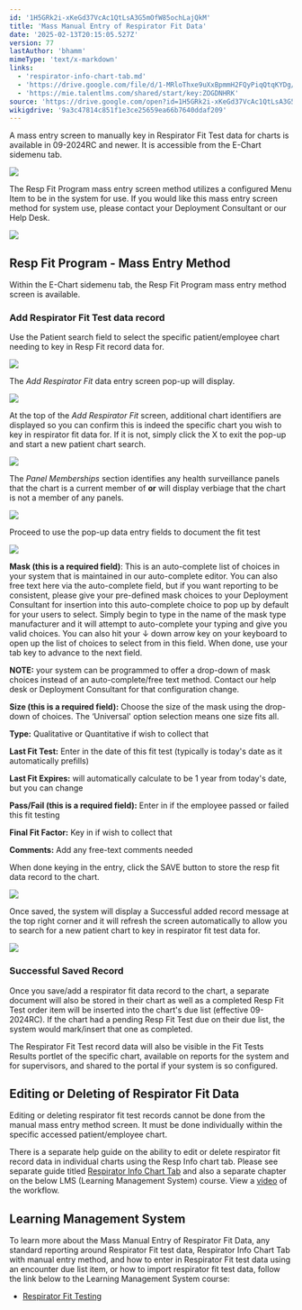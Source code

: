 ```yaml
---
id: '1H5GRk2i-xKeGd37VcAc1QtLsA3G5mOfW85ochLajQkM'
title: 'Mass Manual Entry of Respirator Fit Data'
date: '2025-02-13T20:15:05.527Z'
version: 77
lastAuthor: 'bhamm'
mimeType: 'text/x-markdown'
links:
  - 'respirator-info-chart-tab.md'
  - 'https://drive.google.com/file/d/1-MRloThxe9uXxBpmmH2FQyPiqQtqKYDg/view?usp=sharing'
  - 'https://mie.talentlms.com/shared/start/key:ZOGDNHRK'
source: 'https://drive.google.com/open?id=1H5GRk2i-xKeGd37VcAc1QtLsA3G5mOfW85ochLajQkM'
wikigdrive: '9a3c47814c851f1e3ce25659ea66b7640ddaf209'
---
```

A mass entry screen to manually key in Respirator Fit Test data for charts is available in 09-2024RC and newer.  It is accessible from the E-Chart sidemenu tab.

![](../mass-manual-entry-of-respirator-fit-data.assets/1d817cf0e4f13a5bbc4eaf9ec324e4c3.png)

The Resp Fit Program mass entry screen method utilizes a configured Menu Item to be in the system for use.  If you would like this mass entry screen method for system use, please contact your Deployment Consultant or our Help Desk.

![](../mass-manual-entry-of-respirator-fit-data.assets/fb1e1a650d9fc6bd35e9b605f3c839c0.png)

## Resp Fit Program - Mass Entry Method

Within the E-Chart sidemenu tab, the Resp Fit Program mass entry method screen is available.

### Add Respirator Fit Test data record

Use the Patient search field to select the specific patient/employee chart needing to key in Resp Fit record data for.

![](../mass-manual-entry-of-respirator-fit-data.assets/fab4119f38bd1f0a1dc94f8d437fc253.png)

The *Add Respirator Fit* data entry screen pop-up will display.

![](../mass-manual-entry-of-respirator-fit-data.assets/b1d9a794ffa868eb3f7e4cccba5249a0.png)

At the top of the *Add Respirator Fit* screen, additional chart identifiers are displayed so you can confirm this is indeed the specific chart you wish to key in respirator fit data for.   If it is not, simply click the X to exit the pop-up and start a new patient chart search.

![](../mass-manual-entry-of-respirator-fit-data.assets/2bac3f4459cf61470b176b134e9d5a70.png)

The *Panel Memberships* section identifies any health surveillance panels that the chart is a current member of **or** will display verbiage that the chart is not a member of any panels.

![](../mass-manual-entry-of-respirator-fit-data.assets/885ab2b59ccdbbf113075cc3f5907848.png)

Proceed to use the pop-up data entry fields to document the fit test

![](../mass-manual-entry-of-respirator-fit-data.assets/b47525dba69edc9a96197d24fb7866cc.png)

**Mask (this is a required field)**: This is an auto-complete list of choices in your system that is maintained in our auto-complete editor. You can also free text here via the auto-complete field, but if you want reporting to be consistent, please give your pre-defined mask choices to your Deployment Consultant for insertion into this auto-complete choice to pop up by default for your users to select. Simply begin to type in the name of the mask type manufacturer and it will attempt to auto-complete your typing and give you valid choices. You can also hit your ↓ down arrow key on your keyboard to open up the list of choices to select from in this field. When done, use your tab key to advance to the next field.

**NOTE:** your system can be programmed to offer a drop-down of mask choices instead of an auto-complete/free text method. Contact our help desk or Deployment Consultant for that configuration change.

**Size (this is a required field):** Choose the size of the mask using the drop-down of choices. The ‘Universal' option selection means one size fits all.

**Type:** Qualitative or Quantitative if wish to collect that

**Last Fit Test:** Enter in the date of this fit test (typically is today's date as it automatically prefills)

**Last Fit Expires:** will automatically calculate to be 1 year from today's date, but you can change

**Pass/Fail (this is a required field):** Enter in if the employee passed or failed this fit testing

**Final Fit Factor:** Key in if wish to collect that

**Comments:** Add any free-text comments needed

When done keying in the entry, click the SAVE button to store the resp fit data record to the chart.

![](../mass-manual-entry-of-respirator-fit-data.assets/cd44face588dc4632c976748f9421a14.png)

Once saved, the system will display a Successful added record message at the top right corner and it will refresh the screen automatically to allow you to search for a new patient chart to key in respirator fit test data for.

![](../mass-manual-entry-of-respirator-fit-data.assets/a27f44869d4d734cfd0c530816e8f5cc.png)

### Successful Saved Record

Once you save/add a respirator fit data record to the chart, a separate document will also be stored in their chart as well as a completed Resp Fit Test order item will be inserted into the chart's due list (effective 09-2024RC).  If the chart had a pending Resp Fit Test due on their due list, the system would mark/insert that one as completed.

The Respirator Fit Test record data will also be visible in the Fit Tests Results portlet of the specific chart, available on reports for the system and for supervisors, and shared to the portal if your system is so configured.

## Editing or Deleting of Respirator Fit Data

Editing or deleting respirator fit test records cannot be done from the manual mass entry method screen.  It must be done individually within the specific accessed patient/employee chart.

There is a separate help guide on the ability to edit or delete respirator fit record data in individual charts using the Resp Info chart tab.  Please see separate guide titled [Respirator Info Chart Tab](respirator-info-chart-tab.md) and also a separate chapter on the below LMS (Learning Management System) course. View a [video](https://drive.google.com/file/d/1-MRloThxe9uXxBpmmH2FQyPiqQtqKYDg/view?usp=sharing) of the workflow.

## Learning Management System

To learn more about the Mass Manual Entry of Respirator Fit Data, any standard reporting around Respirator Fit test data, Respirator Info Chart Tab with manual entry method, and how to enter in Respirator Fit test data using an encounter due list item, or how to import respirator fit test data, follow the link below to the Learning Management System course:

* [Respirator Fit Testing](https://mie.talentlms.com/shared/start/key:ZOGDNHRK)
